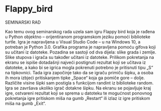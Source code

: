 # Flappy_bird
SEMINARSKI RAD

Kao temu ovog seminarskog rada uzela sam igru Flappy bird koja je rađena u Python objektno – orijentiranom programskom jeziku pomoći biblioteke turtle. 
Igra je napravljena u Visual Studio Code – u na Windows 10, a potreban je Python 3.0.
Grafika programa je napravljena pomoću gifova koji su učitani iz datoteke. 
Pozadina se sastoji od dva dijela: slike grada i zemlje. 
Slike stupova i igrača su također učitani iz datoteke.
Prilikom pokretanja na ekranu se ispiše dotadašnji najveći postignuti rezultat koji se učitava iz datoteke, a kako bi se igrica mogla pokrenuti potrebno je pritisnuti tipu „S“ na tipkovnici. 
Tada igra započinje tako da se igraču primiču šipku, a osoba ih mora izbjeći pritiskanjem tipke „Space“ koja ga pomiče gore – dolje. 
Različite visine šipki sam postigla s funkcijom randint iz biblioteke random. 
Igra se završava ukoliko igrač dotakne šipku. 
Na ekranu se pojavljuje kraj igre, ostvareni rezultat koji se sprema u datoteku te mogućnost ponovnog pokretanja igre pritiskom miša na gumb „Restart“ ili izlaz iz igre pritiskom miša na gumb „Exit“.

